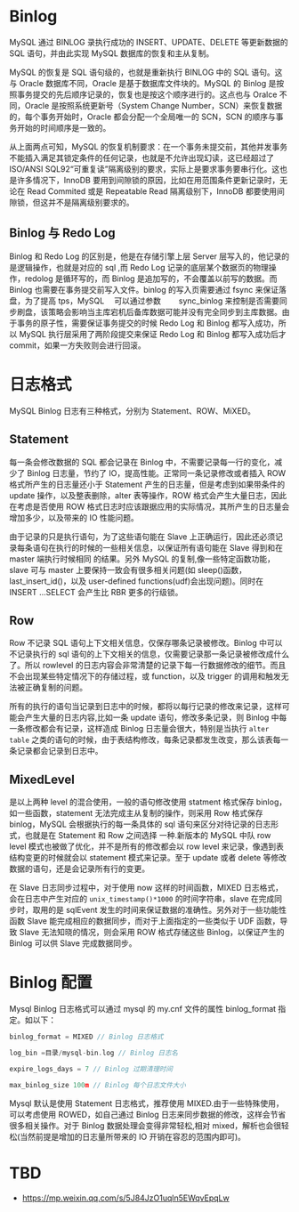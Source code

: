 # Binlog

MySQL 通过 BINLOG 录执行成功的 INSERT、UPDATE、DELETE 等更新数据的 SQL 语句，并由此实现 MySQL 数据库的恢复和主从复制。

MySQL 的恢复是 SQL 语句级的，也就是重新执行 BINLOG 中的 SQL 语句。这与 Oracle 数据库不同，Oracle 是基于数据库文件块的。MySQL 的 Binlog 是按照事务提交的先后顺序记录的，恢复也是按这个顺序进行的。这点也与 Oralce 不同，Oracle 是按照系统更新号（System Change Number，SCN）来恢复数据的，每个事务开始时，Oracle 都会分配一个全局唯一的 SCN，SCN 的顺序与事务开始的时间顺序是一致的。

从上面两点可知，MySQL 的恢复机制要求：在一个事务未提交前，其他并发事务不能插入满足其锁定条件的任何记录，也就是不允许出现幻读，这已经超过了 ISO/ANSI SQL92“可重复读”隔离级别的要求，实际上是要求事务要串行化。这也是许多情况下，InnoDB 要用到间隙锁的原因，比如在用范围条件更新记录时，无论在 Read Commited 或是 Repeatable Read 隔离级别下，InnoDB 都要使用间隙锁，但这并不是隔离级别要求的。

## Binlog 与 Redo Log

Binlog 和 Redo Log 的区别是，他是在存储引擎上层 Server 层写入的，他记录的是逻辑操作，也就是对应的 sql ,而 Redo Log 记录的底层某个数据页的物理操作，redolog 是循环写的，而 Binlog 是追加写的，不会覆盖以前写的数据。而 Binlog 也需要在事务提交前写入文件。binlog 的写入页需要通过 fsync 来保证落盘，为了提高 tps，MySQL 　可以通过参数　　 sync_binlog 来控制是否需要同步刷盘，该策略会影响当主库宕机后备库数据可能并没有完全同步到主库数据。由于事务的原子性，需要保证事务提交的时候 Redo Log 和 Binlog 都写入成功，所以 MySQL 执行层采用了两阶段提交来保证 Redo Log 和 Binlog 都写入成功后才 commit，如果一方失败则会进行回滚。

# 日志格式

MySQL Binlog 日志有三种格式，分别为 Statement、ROW、MiXED。

## Statement

每一条会修改数据的 SQL 都会记录在 Binlog 中，不需要记录每一行的变化，减少了 Binlog 日志量，节约了 IO，提高性能。正常同一条记录修改或者插入 ROW 格式所产生的日志量还小于 Statement 产生的日志量，但是考虑到如果带条件的 update 操作，以及整表删除，alter 表等操作，ROW 格式会产生大量日志，因此在考虑是否使用 ROW 格式日志时应该跟据应用的实际情况，其所产生的日志量会增加多少，以及带来的 IO 性能问题。

由于记录的只是执行语句，为了这些语句能在 Slave 上正确运行，因此还必须记录每条语句在执行的时候的一些相关信息，以保证所有语句能在 Slave 得到和在 master 端执行时候相同 的结果。另外 MySQL 的复制,像一些特定函数功能，slave 可与 master 上要保持一致会有很多相关问题(如 sleep()函数，last_insert_id()，以及 user-defined functions(udf)会出现问题)。同时在 INSERT ...SELECT 会产生比 RBR 更多的行级锁。

## Row

Row 不记录 SQL 语句上下文相关信息，仅保存哪条记录被修改。Binlog 中可以不记录执行的 sql 语句的上下文相关的信息，仅需要记录那一条记录被修改成什么了。所以 rowlevel 的日志内容会非常清楚的记录下每一行数据修改的细节。而且不会出现某些特定情况下的存储过程，或 function，以及 trigger 的调用和触发无法被正确复制的问题。

所有的执行的语句当记录到日志中的时候，都将以每行记录的修改来记录，这样可能会产生大量的日志内容,比如一条 update 语句，修改多条记录，则 Binlog 中每一条修改都会有记录，这样造成 Binlog 日志量会很大，特别是当执行 `alter table` 之类的语句的时候，由于表结构修改，每条记录都发生改变，那么该表每一条记录都会记录到日志中。

## MixedLevel

是以上两种 level 的混合使用，一般的语句修改使用 statment 格式保存 binlog，如一些函数，statement 无法完成主从复制的操作，则采用 Row 格式保存 binlog，MySQL 会根据执行的每一条具体的 sql 语句来区分对待记录的日志形式，也就是在 Statement 和 Row 之间选择 一种.新版本的 MySQL 中队 row level 模式也被做了优化，并不是所有的修改都会以 row level 来记录，像遇到表结构变更的时候就会以 statement 模式来记录。至于 update 或者 delete 等修改数据的语句，还是会记录所有行的变更。

在 Slave 日志同步过程中，对于使用 now 这样的时间函数，MIXED 日志格式，会在日志中产生对应的 `unix_timestamp()*1000` 的时间字符串，slave 在完成同步时，取用的是 sqlEvent 发生的时间来保证数据的准确性。另外对于一些功能性函数 Slave 能完成相应的数据同步，而对于上面指定的一些类似于 UDF 函数，导致 Slave 无法知晓的情况，则会采用 ROW 格式存储这些 Binlog，以保证产生的 Binlog 可以供 Slave 完成数据同步。

# Binlog 配置

Mysql Binlog 日志格式可以通过 mysql 的 my.cnf 文件的属性 binlog_format 指定。如以下：

```c
binlog_format = MIXED // Binlog 日志格式

log_bin =目录/mysql-bin.log // Binlog 日志名

expire_logs_days = 7 // Binlog 过期清理时间

max_binlog_size 100m // Binlog 每个日志文件大小
```

Mysql 默认是使用 Statement 日志格式，推荐使用 MIXED.由于一些特殊使用，可以考虑使用 ROWED，如自己通过 Binlog 日志来同步数据的修改，这样会节省很多相关操作。对于 Binlog 数据处理会变得非常轻松,相对 mixed，解析也会很轻松(当然前提是增加的日志量所带来的 IO 开销在容忍的范围内即可)。

# TBD

- https://mp.weixin.qq.com/s/5J84JzO1uqln5EWqvEpqLw
